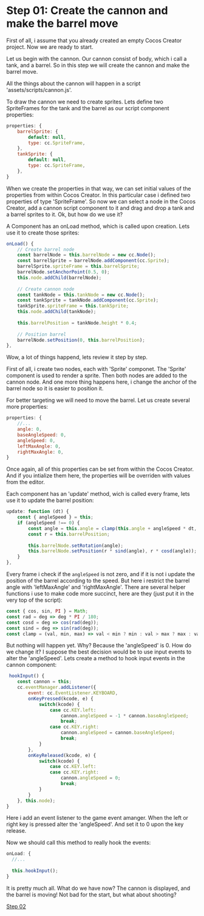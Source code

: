 # Step 01: Create the cannon and make the barrel move

First of all, i assume that you already created an empty Cocos Creator project.
Now we are ready to start.

Let us begin with the cannon. Our cannon consist of body, which i call a tank, and a barrel. So in this step we will create the cannon and make the barrel move.

All the things about the cannon will happen in a script 'assets/scripts/cannon.js'.

To draw the cannon we need to create sprites. Lets define two SpriteFrames for the tank and the barrel as our script component properties:

```js
properties: {
    barrelSprite: {
        default: null,
        type: cc.SpriteFrame,
    },
    tankSprite: {
        default: null,
        type: cc.SpriteFrame,
    },
}
```

When we create the properties in that way, we can set initial values of the properties from within Cocos Creator. In this particular case i defined two properties of type 'SpriteFrame'. So now we can select a node in the Cocos Creator, add a cannon script component to it and drag and drop a tank and a barrel sprites to it. Ok, but how do we use it?

A Component has an onLoad method, which is called upon creation. Lets use it to create those sprites:

```js
onLoad() {
    // Create barrel node
    const barrelNode = this.barrelNode = new cc.Node();
    const barrelSprite = barrelNode.addComponent(cc.Sprite);
    barrelSprite.spriteFrame = this.barrelSprite;
    barrelNode.setAnchorPoint(0.5, 0);
    this.node.addChild(barrelNode);
    
    // Create cannon node
    const tankNode = this.tankNode = new cc.Node();
    const tankSprite = tankNode.addComponent(cc.Sprite);
    tankSprite.spriteFrame = this.tankSprite;
    this.node.addChild(tankNode);
    
    this.barrelPosition = tankNode.height * 0.4;
    
    // Position barrel
    barrelNode.setPosition(0, this.barrelPosition);
},
```

Wow, a lot of things happend, lets review it step by step.

First of all, i create two nodes, each with 'Sprite' componet. The 'Sprite' component is used to render a sprite.
Then both nodes are added to the cannon node.
And one more thing happens here, i change the anchor of the barrel node so it is easier to position it.

For better targeting we will need to move the barrel. Let us create several more properties:

```js
properties: {
    //...
    angle: 0,
    baseAngleSpeed: 0,
    angleSpeed: 0,
    leftMaxAngle: 0,
    rightMaxAngle: 0,
}
```

Once again, all of this properties can be set from within the Cocos Creator. And if you intialize them here, the properties will be overriden with values from the editor.
 
Each component has an 'update' method, wich is called every frame, lets use it to update the barrel position:

```js
update: function (dt) {
    const { angleSpeed } = this;
    if (angleSpeed !== 0) {
        const angle = this.angle = clamp(this.angle + angleSpeed * dt, -1 * this.leftMaxAngle, this.rightMaxAngle);
        const r = this.barrelPosition;
        
        this.barrelNode.setRotation(angle);
        this.barrelNode.setPosition(r * sind(angle), r * cosd(angle));
    }
},
```

Every frame i check if the `angleSpeed` is not zero, and if it is not i update the position of the barrel according to the speed.
But here i restrict the barrel angle with 'leftMaxAngle' and 'rightMaxAngle'. There are several helper functions i use to make code more succinct, here are they (just put it in the very top of the script):

```js
const { cos, sin, PI } = Math;
const rad = deg => deg * PI / 180;
const cosd = deg => cos(rad(deg));
const sind = deg => sin(rad(deg));
const clamp = (val, min, max) => val < min ? min : val > max ? max : val;
```

But nothing will happen yet. Why? Because the 'angleSpeed' is 0. How do we change it? I suppose the best decision would be to use input events to alter the 'angleSpeed'. Lets create a method to hook input events in the cannon component:

```js
 hookInput() {
    const cannon = this;
    cc.eventManager.addListener({
        event: cc.EventListener.KEYBOARD,
        onKeyPressed(kcode, e) {
            switch(kcode) {
                case cc.KEY.left: 
                    cannon.angleSpeed = -1 * cannon.baseAngleSpeed;
                    break;
                case cc.KEY.right:
                    cannon.angleSpeed = cannon.baseAngleSpeed;
                    break;
            }
        },
        onKeyReleased(kcode, e) {
            switch(kcode) {
                case cc.KEY.left:
                case cc.KEY.right:
                    cannon.angleSpeed = 0;
                    break;
            }
        }
    }, this.node);
}
```

Here i add an event listener to the game event amanger. When the left or right key is pressed alter the 'angleSpeed'.
And set it to 0 upon the key release.

Now we should call this method to really hook the events:

```js
onLoad: {
  //...
  
  this.hookInput();
}
```

It is pretty much all. What do we have now? The cannon is displayed, and the barrel is moving! Not bad for the start, but what about shooting?


[Step 02](./step02.md)